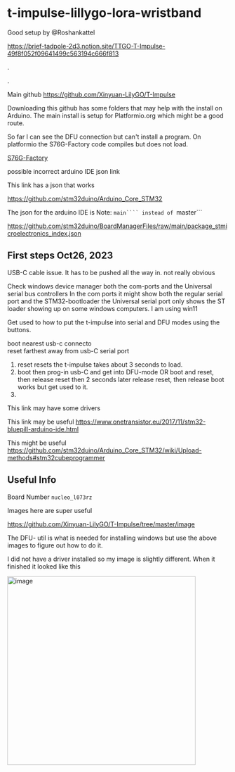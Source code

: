 # t-impulse-lillygo-lora-wristband


Good setup by @Roshankattel

https://brief-tadpole-2d3.notion.site/TTGO-T-Impulse-49f8f052f09641499c563194c666f813



.

.


Main github  https://github.com/Xinyuan-LilyGO/T-Impulse

Downloading this github has some folders that may help with the install on Arduino. The main install is setup for Platformio.org which might be a good route.

So far I can see the DFU connection but can't install a program. On platformio the S76G-Factory code compiles but does not load.

[S76G-Factory](https://github.com/Xinyuan-LilyGO/T-Impulse/tree/master/Example/S76G-Factory)

possible incorrect arduino IDE json link

This link has a json that works

https://github.com/stm32duino/Arduino_Core_STM32

The json for the arduino IDE is Note: ```main```` instead of ```master```

https://github.com/stm32duino/BoardManagerFiles/raw/main/package_stmicroelectronics_index.json


## First steps Oct26, 2023

USB-C cable issue. It has to be pushed all the way in. not really obvious

Check windows device manager both the com-ports and the Universal serial bus controllers
In the com ports it might show both the regular serial port and the STM32-bootloader  the Universal serial port only shows the ST loader showing up on some windows computers. I am using win11

Get used to how to put the t-impulse into serial and DFU modes using the buttons.

boot nearest usb-c connecto  
reset farthest away from usb-C serial port

1. reset resets the t-impulse takes about 3 seconds to load.
2. boot then prog-in usb-C and get into DFU-mode   OR   boot and reset, then release reset then 2 seconds later release reset, then release boot works but get used to it.
3. 

This link may have some drivers

This link may be useful   https://www.onetransistor.eu/2017/11/stm32-bluepill-arduino-ide.html




This might be useful
https://github.com/stm32duino/Arduino_Core_STM32/wiki/Upload-methods#stm32cubeprogrammer




## Useful Info

Board Number ```nucleo_l073rz```


Images here are super useful

https://github.com/Xinyuan-LilyGO/T-Impulse/tree/master/image

The DFU- util is what is needed for installing windows but use the above images to figure out how to do it.

I did not have a driver installed so my image is slightly different. When it finished it looked like this


<img width="429" alt="image" src="https://github.com/hpssjellis/t-impulse-lillygo-lora-wristband/assets/5605614/73b76abc-f2c7-4b4e-92a4-8933079d54cd">





